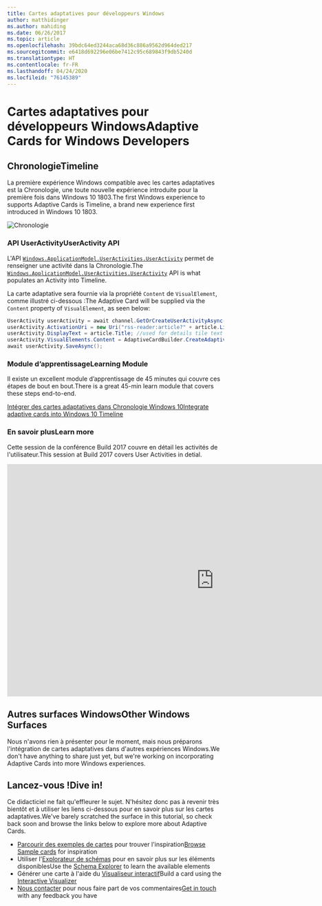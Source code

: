 ```yaml
---
title: Cartes adaptatives pour développeurs Windows
author: matthidinger
ms.author: mahiding
ms.date: 06/26/2017
ms.topic: article
ms.openlocfilehash: 39bdc64ed3244aca68d36c886a9562d964ded217
ms.sourcegitcommit: e6418d692296e06be7412c95c689843f9db5240d
ms.translationtype: HT
ms.contentlocale: fr-FR
ms.lasthandoff: 04/24/2020
ms.locfileid: "76145389"
---
```

# <a name="adaptive-cards-for-windows-developers"></a><span data-ttu-id="99186-102">Cartes adaptatives pour développeurs Windows</span><span class="sxs-lookup"><span data-stu-id="99186-102">Adaptive Cards for Windows Developers</span></span>

## <a name="timeline"></a><span data-ttu-id="99186-103">Chronologie</span><span class="sxs-lookup"><span data-stu-id="99186-103">Timeline</span></span>

<span data-ttu-id="99186-104">La première expérience Windows compatible avec les cartes adaptatives est la Chronologie, une toute nouvelle expérience introduite pour la première fois dans Windows 10 1803.</span><span class="sxs-lookup"><span data-stu-id="99186-104">The first Windows experience to supports Adaptive Cards is Timeline, a brand new experience first introduced in Windows 10 1803.</span></span> 

![Chronologie](media/windows/timeline.png)

### <a name="useractivity-api"></a><span data-ttu-id="99186-106">API UserActivity</span><span class="sxs-lookup"><span data-stu-id="99186-106">UserActivity API</span></span>

<span data-ttu-id="99186-107">L'API [`Windows.ApplicationModel.UserActivities.UserActivity`](https://docs.microsoft.com/uwp/api/windows.applicationmodel.useractivities.useractivity) permet de renseigner une activité dans la Chronologie.</span><span class="sxs-lookup"><span data-stu-id="99186-107">The [`Windows.ApplicationModel.UserActivities.UserActivity`](https://docs.microsoft.com/uwp/api/windows.applicationmodel.useractivities.useractivity) API is what populates an Activity into Timeline.</span></span>

<span data-ttu-id="99186-108">La carte adaptative sera fournie via la propriété `Content` de `VisualElement`, comme illustré ci-dessous :</span><span class="sxs-lookup"><span data-stu-id="99186-108">The Adaptive Card will be supplied via the `Content` property of `VisualElement`, as seen below:</span></span>

```csharp
UserActivity userActivity = await channel.GetOrCreateUserActivityAsync(activityId, new HostName("contoso.com"));
userActivity.ActivationUri = new Uri("rss-reader:article?" + article.Link);
userActivity.DisplayText = article.Title; //used for details tile text
userActivity.VisualElements.Content = AdaptiveCardBuilder.CreateAdaptiveCardFromJson(jsonString);
await userActivity.SaveAsync();
```

### <a name="learning-module"></a><span data-ttu-id="99186-109">Module d’apprentissage</span><span class="sxs-lookup"><span data-stu-id="99186-109">Learning Module</span></span>

<span data-ttu-id="99186-110">Il existe un excellent module d’apprentissage de 45 minutes qui couvre ces étapes de bout en bout.</span><span class="sxs-lookup"><span data-stu-id="99186-110">There is a great 45-min learn module that covers these steps end-to-end.</span></span>

[<span data-ttu-id="99186-111">Intégrer des cartes adaptatives dans Chronologie Windows 10</span><span class="sxs-lookup"><span data-stu-id="99186-111">Integrate adaptive cards into Windows 10 Timeline</span></span>](https://docs.microsoft.com/learn/modules/integrate-app-into-windows-10-timeline/)

### <a name="learn-more"></a><span data-ttu-id="99186-112">En savoir plus</span><span class="sxs-lookup"><span data-stu-id="99186-112">Learn more</span></span>

<span data-ttu-id="99186-113">Cette session de la conférence Build 2017 couvre en détail les activités de l'utilisateur.</span><span class="sxs-lookup"><span data-stu-id="99186-113">This session at Build 2017 covers User Activities in detial.</span></span>

<iframe src="https://channel9.msdn.com/Events/Build/2017/B8108/player" width="960" height="540" allowFullScreen frameBorder="0"></iframe>

## <a name="other-windows-surfaces"></a><span data-ttu-id="99186-114">Autres surfaces Windows</span><span class="sxs-lookup"><span data-stu-id="99186-114">Other Windows Surfaces</span></span>
<span data-ttu-id="99186-115">Nous n'avons rien à présenter pour le moment, mais nous préparons l'intégration de cartes adaptatives dans d'autres expériences Windows.</span><span class="sxs-lookup"><span data-stu-id="99186-115">We don't have anything to share just yet, but we're working on incorporating Adaptive Cards into more Windows experiences.</span></span>

## <a name="dive-in"></a><span data-ttu-id="99186-116">Lancez-vous !</span><span class="sxs-lookup"><span data-stu-id="99186-116">Dive in!</span></span>

<span data-ttu-id="99186-117">Ce didacticiel ne fait qu'effleurer le sujet. N'hésitez donc pas à revenir très bientôt et à utiliser les liens ci-dessous pour en savoir plus sur les cartes adaptatives.</span><span class="sxs-lookup"><span data-stu-id="99186-117">We've barely scratched the surface in this tutorial, so check back soon and browse the links below to explore more about Adaptive Cards.</span></span>

* <span data-ttu-id="99186-118">[Parcourir des exemples de cartes](http://adaptivecards.io/samples/) pour trouver l'inspiration</span><span class="sxs-lookup"><span data-stu-id="99186-118">[Browse Sample cards](http://adaptivecards.io/samples/) for inspiration</span></span>
* <span data-ttu-id="99186-119">Utiliser l'[Explorateur de schémas](http://adaptivecards.io/explorer) pour en savoir plus sur les éléments disponibles</span><span class="sxs-lookup"><span data-stu-id="99186-119">Use the [Schema Explorer](http://adaptivecards.io/explorer) to learn the available elements</span></span>
* <span data-ttu-id="99186-120">Générer une carte à l'aide du [Visualiseur interactif](http://adaptivecards.io/visualizer/index.html?hostApp=Skype)</span><span class="sxs-lookup"><span data-stu-id="99186-120">Build a card using the [Interactive Visualizer](http://adaptivecards.io/visualizer/index.html?hostApp=Skype)</span></span>
* <span data-ttu-id="99186-121">[Nous contacter](http://adaptivecards.io/connect) pour nous faire part de vos commentaires</span><span class="sxs-lookup"><span data-stu-id="99186-121">[Get in touch](http://adaptivecards.io/connect) with any feedback you have</span></span>
